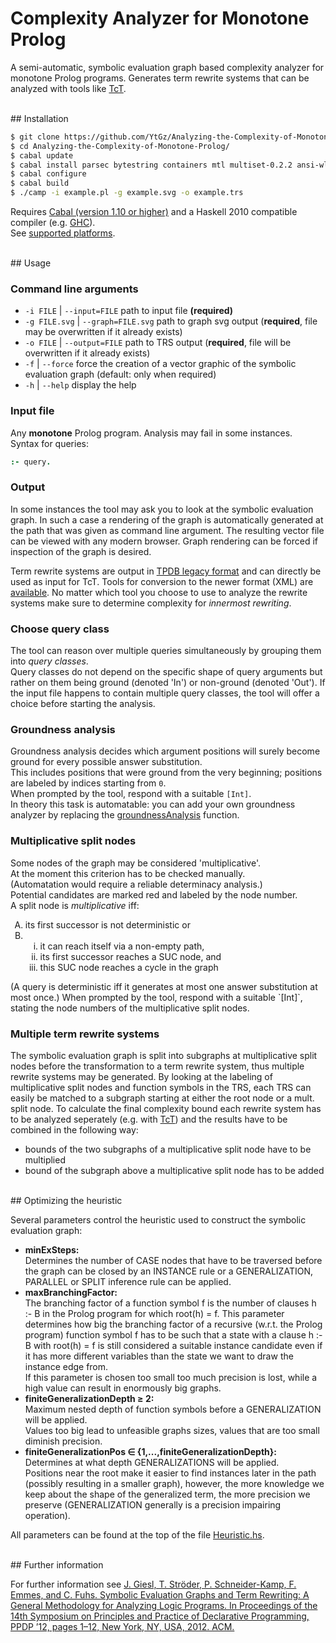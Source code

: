 # Complexity Analyzer for Monotone Prolog

A semi-automatic, symbolic evaluation graph based complexity analyzer for monotone Prolog programs. Generates term rewrite systems that can be analyzed with tools like [TcT](http://cl-informatik.uibk.ac.at/software/tct/).


<br>
## Installation

```bash
$ git clone https://github.com/YtGz/Analyzing-the-Complexity-of-Monotone-Prolog.git
$ cd Analyzing-the-Complexity-of-Monotone-Prolog/
$ cabal update
$ cabal install parsec bytestring containers mtl multiset-0.2.2 ansi-wl-pprint array union-find-array diagrams-svg diagrams-lib diagrams-contrib SVGFonts MissingH rosezipper monad-extras monad-supply lens
$ cabal configure
$ cabal build
$ ./camp -i example.pl -g example.svg -o example.trs
```
Requires [Cabal (version 1.10 or higher)](https://www.haskell.org/cabal/download.html) and a Haskell 2010 compatible compiler (e.g. [GHC](https://www.haskell.org/ghc/)).  
See [supported platforms](https://ghc.haskell.org/trac/ghc/wiki/Platforms).


<br>
## Usage


### Command line arguments

- `-i FILE` | `--input=FILE` path to input file **(required)**
- `-g FILE.svg` | `--graph=FILE.svg` path to graph svg output (**required**, file may be overwritten if it already exists)
- `-o FILE` | `--output=FILE` path to TRS output (**required**, file will be overwritten if it already exists)
- `-f` | `--force` force the creation of a vector graphic of the symbolic evaluation graph (default: only when required)
- `-h` | `--help` display the help


### Input file

Any **monotone** Prolog program. Analysis may fail in some instances.  
Syntax for queries:
```prolog
:- query.
```


### Output
In some instances the tool may ask you to look at the symbolic evaluation graph. In such a case a rendering of the graph is automatically generated at the path that was given as command line argument. The resulting vector file can be viewed with any modern browser. Graph rendering can be forced if inspection of the graph is desired.

Term rewrite systems are output in [TPDB legacy format](https://www.lri.fr/~marche/tpdb/format.html) and can directly be used as input for TcT. Tools for conversion to the newer format (XML) are [available](http://www.termination-portal.org/wiki/TPDB#Tools). No matter which tool you choose to use to analyze the rewrite systems make sure to determine complexity for *innermost rewriting*.


### Choose query class

The tool can reason over multiple queries simultaneously by grouping them into *query classes*.  
Query classes do not depend on the specific shape of query arguments but rather on them being ground (denoted 'In') or non-ground (denoted 'Out'). If the input file happens to contain multiple query classes, the tool will offer a choice before starting the analysis.


### Groundness analysis

Groundness analysis decides which argument positions will surely become ground for every possible answer substitution.  
This includes positions that were ground from the very beginning; positions are labeled by indices starting from `0`.  
When prompted by the tool, respond with a suitable `[Int]`.  
In theory this task is automatable: you can add your own groundness analyzer by replacing the [groundnessAnalysis](https://github.com/YtGz/Analyzing-the-Complexity-of-Monotone-Prolog/blob/f5e5d77af556c254ccc2f6893a269c15560a5d4b/src/SymbolicEvaluationGraphs/InferenceRules.hs#L254-L285) function.

### Multiplicative split nodes

Some nodes of the graph may be considered 'multiplicative'.  
At the moment this criterion has to be checked manually.  
(Automatation would require a reliable determinacy analysis.)  
Potential candidates are marked red and labeled by the node number.  
A split node is *multiplicative* iff:  
<ol type="A">
  <li>its first successor is not deterministic or</li>
  <li>
    <ol type="i">
      <li>it can reach itself via a non-empty path,</li>  
      <li>its first successor reaches a SUC node, and</li>  
      <li>this SUC node reaches a cycle in the graph</li>
    </ol>
  </li>
</ol>
(A query is deterministic iff it generates at most one answer substitution at most once.)  
When prompted by the tool, respond with a suitable `[Int]`, stating the node numbers of the multiplicative split nodes.


### Multiple term rewrite systems

The symbolic evaluation graph is split into subgraphs at multiplicative split nodes before the transformation to a term rewrite system, thus multiple rewrite systems may be generated. By looking at the labeling of multiplicative split nodes and function symbols in the TRS, each TRS can easily be matched to a subgraph starting at either the root node or a mult. split node. To calculate the final complexity bound each rewrite system has to be analyzed seperately (e.g. with [TcT](http://cl-informatik.uibk.ac.at/software/tct/)) and the results have to be combined in the following way:
- bounds of the two subgraphs of a multiplicative split node have to be multiplied
- bound of the subgraph above a multiplicative split node has to be added


<br>
## Optimizing the heuristic

Several parameters control the heuristic used to construct the symbolic evaluation graph:
- **minExSteps:**  
Determines the number of CASE nodes that have to be traversed before the graph can be closed by an INSTANCE rule or a GENERALIZATION, PARALLEL or SPLIT inference rule can be applied.
- **maxBranchingFactor:**  
The branching factor of a function symbol f is the number of clauses h :- B in the Prolog program for which root(h) = f. This parameter determines how big the branching factor of a recursive (w.r.t. the Prolog program) function symbol f has to be such that a state with a clause h :- B with root(h) = f is still considered a suitable instance candidate even if it has more different variables than the state we want to draw the instance edge from.  
If this parameter is chosen too small too much precision is lost, while a high value can result in enormously big graphs.
- **finiteGeneralizationDepth ≥ 2:**  
Maximum nested depth of function symbols before a GENERALIZATION will be applied.  
Values too big lead to unfeasible graphs sizes, values that are too small diminish precision.
- **finiteGeneralizationPos ∈ {1,...,finiteGeneralizationDepth}:**  
Determines at what depth GENERALIZATIONS will be applied.  
Positions near the root make it easier to find instances later in the path (possibly resulting in a smaller graph), however, the more knowledge we keep about the shape of the generalized term, the more precision we preserve (GENERALIZATION generally is a precision impairing operation).  

All parameters can be found at the top of the file [Heuristic.hs](src/SymbolicEvaluationGraphs/Heuristic.hs).


<br>
## Further information

For further information see [J. Giesl, T. Ströder, P. Schneider-Kamp, F. Emmes, and C. Fuhs. Symbolic Evaluation Graphs and Term Rewriting: A General Methodology for Analyzing Logic Programs. In Proceedings of the 14th Symposium on Principles and Practice of Declarative Programming, PPDP ’12, pages 1–12, New York, NY, USA, 2012. ACM.](http://verify.rwth-aachen.de/giesl/papers/PPDP12.pdf)
